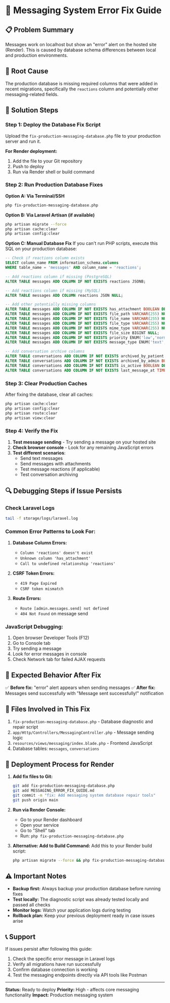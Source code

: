 # 🔧 Messaging System Error Fix Guide

## 📋 Problem Summary
Messages work on localhost but show an "error" alert on the hosted site (Render). This is caused by database schema differences between local and production environments.

## 🎯 Root Cause
The production database is missing required columns that were added in recent migrations, specifically the `reactions` column and potentially other messaging-related fields.

## 🚀 Solution Steps

### Step 1: Deploy the Database Fix Script
Upload the `fix-production-messaging-database.php` file to your production server and run it.

**For Render deployment:**
1. Add the file to your Git repository
2. Push to deploy
3. Run via Render shell or build command

### Step 2: Run Production Database Fixes

**Option A: Via Terminal/SSH**
```bash
php fix-production-messaging-database.php
```

**Option B: Via Laravel Artisan (if available)**
```bash
php artisan migrate --force
php artisan cache:clear
php artisan config:clear
```

**Option C: Manual Database Fix**
If you can't run PHP scripts, execute this SQL on your production database:
```sql
-- Check if reactions column exists
SELECT column_name FROM information_schema.columns 
WHERE table_name = 'messages' AND column_name = 'reactions';

-- Add reactions column if missing (PostgreSQL)
ALTER TABLE messages ADD COLUMN IF NOT EXISTS reactions JSONB;

-- Add reactions column if missing (MySQL)
ALTER TABLE messages ADD COLUMN reactions JSON NULL;

-- Add other potentially missing columns
ALTER TABLE messages ADD COLUMN IF NOT EXISTS has_attachment BOOLEAN DEFAULT FALSE;
ALTER TABLE messages ADD COLUMN IF NOT EXISTS file_path VARCHAR(255) NULL;
ALTER TABLE messages ADD COLUMN IF NOT EXISTS file_name VARCHAR(255) NULL;
ALTER TABLE messages ADD COLUMN IF NOT EXISTS file_type VARCHAR(255) NULL;
ALTER TABLE messages ADD COLUMN IF NOT EXISTS mime_type VARCHAR(255) NULL;
ALTER TABLE messages ADD COLUMN IF NOT EXISTS file_size BIGINT NULL;
ALTER TABLE messages ADD COLUMN IF NOT EXISTS priority ENUM('low','normal','urgent') DEFAULT 'normal';
ALTER TABLE messages ADD COLUMN IF NOT EXISTS message_type ENUM('text','image','file','system') DEFAULT 'text';

-- Add conversation archive columns
ALTER TABLE conversations ADD COLUMN IF NOT EXISTS archived_by_patient BOOLEAN DEFAULT FALSE;
ALTER TABLE conversations ADD COLUMN IF NOT EXISTS archived_by_admin BOOLEAN DEFAULT FALSE;
ALTER TABLE conversations ADD COLUMN IF NOT EXISTS is_active BOOLEAN DEFAULT TRUE;
ALTER TABLE conversations ADD COLUMN IF NOT EXISTS last_message_at TIMESTAMP NULL;
```

### Step 3: Clear Production Caches
After fixing the database, clear all caches:

```bash
php artisan cache:clear
php artisan config:clear
php artisan route:clear
php artisan view:clear
```

### Step 4: Verify the Fix

1. **Test message sending** - Try sending a message on your hosted site
2. **Check browser console** - Look for any remaining JavaScript errors
3. **Test different scenarios**:
   - Send text messages
   - Send messages with attachments
   - Test message reactions (if applicable)
   - Test conversation archiving

## 🔍 Debugging Steps if Issue Persists

### Check Laravel Logs
```bash
tail -f storage/logs/laravel.log
```

### Common Error Patterns to Look For:

1. **Database Column Errors:**
   - `Column 'reactions' doesn't exist`
   - `Unknown column 'has_attachment'`
   - `Call to undefined relationship 'reactions'`

2. **CSRF Token Errors:**
   - `419 Page Expired`
   - `CSRF token mismatch`

3. **Route Errors:**
   - `Route [admin.messages.send] not defined`
   - `404 Not Found` on message send

### JavaScript Debugging:
1. Open browser Developer Tools (F12)
2. Go to Console tab
3. Try sending a message
4. Look for error messages in console
5. Check Network tab for failed AJAX requests

## 🎯 Expected Behavior After Fix

✅ **Before fix:** "error" alert appears when sending messages
✅ **After fix:** Messages send successfully with "Message sent successfully!" notification

## 📄 Files Involved in This Fix

1. `fix-production-messaging-database.php` - Database diagnostic and repair script
2. `app/Http/Controllers/MessagingController.php` - Message sending logic
3. `resources/views/messaging/index.blade.php` - Frontend JavaScript
4. Database tables: `messages`, `conversations`

## 🔄 Deployment Process for Render

1. **Add fix files to Git:**
   ```bash
   git add fix-production-messaging-database.php
   git add MESSAGING_ERROR_FIX_GUIDE.md
   git commit -m "fix: Add messaging system database repair tools"
   git push origin main
   ```

2. **Run via Render Console:**
   - Go to your Render dashboard
   - Open your service
   - Go to "Shell" tab
   - Run: `php fix-production-messaging-database.php`

3. **Alternative: Add to Build Command:**
   Add this to your Render build script:
   ```bash
   php artisan migrate --force && php fix-production-messaging-database.php && php artisan cache:clear
   ```

## ⚠️ Important Notes

- **Backup first:** Always backup your production database before running fixes
- **Test locally:** The diagnostic script was already tested locally and passed all checks
- **Monitor logs:** Watch your application logs during testing
- **Rollback plan:** Keep your previous deployment ready in case issues arise

## 📞 Support

If issues persist after following this guide:

1. Check the specific error message in Laravel logs
2. Verify all migrations have run successfully
3. Confirm database connection is working
4. Test the messaging endpoints directly via API tools like Postman

---

**Status:** Ready to deploy
**Priority:** High - affects core messaging functionality
**Impact:** Production messaging system